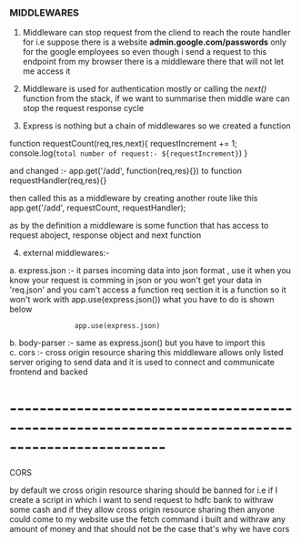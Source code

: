 ### MIDDLEWARES ###

1. Middleware can stop request from the cliend to reach the route handler for i.e suppose there is a website
**admin.google.com/passwords** only for the google employees so even though i send a request to this endpoint from my browser there is a middleware there that will not let me access it 

2. Middleware is used for authentication mostly or calling the *next()* function from the stack, if we want to summarise then middle ware can stop the request response cycle

3. Express is nothing but a chain of middlewares so we created a function

function requestCount(req,res,next){
   requestIncrement += 1;
   console.log(`total number of request:- ${requestIncrement}`)
}

and changed :- app.get('/add', function(req,res){}) to function requestHandler(req,res){}

then called this as a middleware by creating another route like this
app.get('/add', requestCount, requestHandler);

as by the definition a middleware is some function that has access to request aboject, response object and next function 

4. external middlewares:-

 a. express.json :- it parses incoming data into json format , use it when you know your request 
                    is comming in json or you won't get your data in 'req.json' and you cam't access a function req section
                    it is a function so it won't work with app.use(express.json()) what you have to do is shown below

                    app.use(express.json)

 b. body-parser :- same as express.json() but you have to import this  
 c. cors :- cross origin resource sharing this middleware allows only listed server origing to send
            data and it is used to connect and communicate frontend and backed

# -------------------------------------------------------------------------------------------------

CORS

by default we cross origin resource sharing should be banned for i.e if I create a script in which
i want to send request to hdfc bank to withraw some cash and if they allow cross origin resource 
sharing then anyone could come to my website use the fetch command i built and withraw any amount of
money and that should not be the case that's why we have cors

